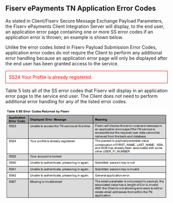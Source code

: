 ## Fiserv ePayments TN Application Error Codes

As stated in Client/Fiserv Secure Message Exchange Payload Parameters, the Fiserv ePayments Client Integration Server will display, to the end user, an application error page containing one or more SS error codes if an application error is thrown; an example is shown below.

Unlike the error codes listed in Fiserv Payload Submission Error Codes, application error codes do not require the Client to perform any additional error handling because an application error page will only be displayed after the end user has been granted access to the service.

<p style="color:red;padding:10px;border:1px solid red">SS24 Your Profile is already registered.</p>

Table 5 lists all of the SS error codes that Fiserv will display in an application error page to the service end user. The Client does not need to perform additional error handling for any of the listed error codes.

<center>

![error code table](../../../assets/images/error-code-ss23.png)

</center>


